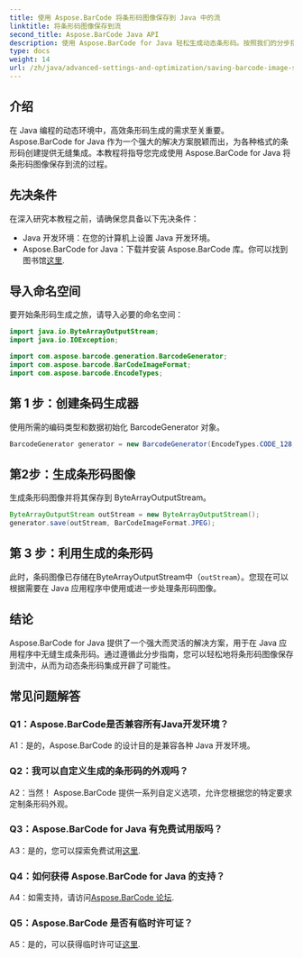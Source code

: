 ```yaml
---
title: 使用 Aspose.BarCode 将条形码图像保存到 Java 中的流
linktitle: 将条形码图像保存到流
second_title: Aspose.BarCode Java API
description: 使用 Aspose.BarCode for Java 轻松生成动态条形码。按照我们的分步指南将条形码图像保存到流中。
type: docs
weight: 14
url: /zh/java/advanced-settings-and-optimization/saving-barcode-image-streams/
---
```

## 介绍

在 Java 编程的动态环境中，高效条形码生成的需求至关重要。 Aspose.BarCode for Java 作为一个强大的解决方案脱颖而出，为各种格式的条形码创建提供无缝集成。本教程将指导您完成使用 Aspose.BarCode for Java 将条形码图像保存到流的过程。

## 先决条件

在深入研究本教程之前，请确保您具备以下先决条件：

- Java 开发环境：在您的计算机上设置 Java 开发环境。
- Aspose.BarCode for Java：下载并安装 Aspose.BarCode 库。你可以找到图书馆[这里](https://releases.aspose.com/barcode/java/).

## 导入命名空间

要开始条形码生成之旅，请导入必要的命名空间：

```java
import java.io.ByteArrayOutputStream;
import java.io.IOException;

import com.aspose.barcode.generation.BarcodeGenerator;
import com.aspose.barcode.BarCodeImageFormat;
import com.aspose.barcode.EncodeTypes;
```

## 第 1 步：创建条码生成器

使用所需的编码类型和数据初始化 BarcodeGenerator 对象。

```java
BarcodeGenerator generator = new BarcodeGenerator(EncodeTypes.CODE_128, "123456");
```

## 第2步：生成条形码图像

生成条形码图像并将其保存到 ByteArrayOutputStream。

```java
ByteArrayOutputStream outStream = new ByteArrayOutputStream();
generator.save(outStream, BarCodeImageFormat.JPEG);
```

## 第 3 步：利用生成的条形码

此时，条码图像已存储在ByteArrayOutputStream中（`outStream`）。您现在可以根据需要在 Java 应用程序中使用或进一步处理条形码图像。

## 结论

Aspose.BarCode for Java 提供了一个强大而灵活的解决方案，用于在 Java 应用程序中无缝生成条形码。通过遵循此分步指南，您可以轻松地将条形码图像保存到流中，从而为动态条形码集成开辟了可能性。

## 常见问题解答

### Q1：Aspose.BarCode是否兼容所有Java开发环境？

A1：是的，Aspose.BarCode 的设计目的是兼容各种 Java 开发环境。

### Q2：我可以自定义生成的条形码的外观吗？

A2：当然！ Aspose.BarCode 提供一系列自定义选项，允许您根据您的特定要求定制条形码外观。

### Q3：Aspose.BarCode for Java 有免费试用版吗？

 A3：是的，您可以探索免费试用[这里](https://releases.aspose.com/).

### Q4：如何获得 Aspose.BarCode for Java 的支持？

A4：如需支持，请访问[Aspose.BarCode 论坛](https://forum.aspose.com/c/barcode/13).

### Q5：Aspose.BarCode 是否有临时许可证？

 A5：是的，可以获得临时许可证[这里](https://purchase.aspose.com/temporary-license/).